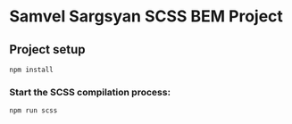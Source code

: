 # Samvel Sargsyan SCSS BEM Project

## Project setup
```
npm install
```

### Start the SCSS compilation process:
```
npm run scss
```